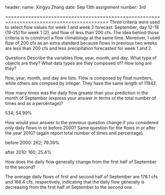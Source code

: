 header:
name: Xingyu Zhang
date: Sep 13th
assignment number: 3rd


==========================================================================================
Three criteria were used to select flow values for week 1 and week 2 forecast. September, day 12-18 (19-25) for week 1 (2), and flow of less than 200 cfs. The idea behind those criteria is to construct a flow climatology at the same time. Moreover, I used flow of 200 cfs as an extra standard because flows in previous two weeks are less than 200 cfs and less precipitation forecasted for week 1 and 2.

Questions
Describe the variables flow, year, month, and day. What type of objects are they? What data types are they composed of? How long are they?

flow, year, month, and day are lists. Flow is composed by float numbers, while others are compsed by integer. They have the same length of 11942.

How many times was the daily flow greater than your prediction in the month of September (express your answer in terms of the total number of times and as a percentage)?

534; 54.99%

How would your answer to the previous question change if you considered only daily flows in or before 2000? Same question for the flows in or after the year 2010? (again report total number of times and percentage)

before 2000: 262; 79.39%

after 2010: 160; 25.4%

How does the daily flow generally change from the first half of September to the second?

The average daily flows of first and second half of September are 178.1 cfs and 166.4 cfs, respectively, indicating that the daily flow generally is decreasing from the first half of September to the second one.